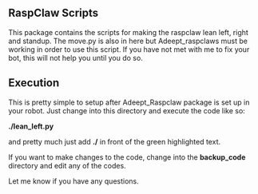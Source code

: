 ## RaspClaw Scripts
This package contains the scripts for making the raspclaw lean left, right and standup. The move.py is also in here but Adeept_raspclaws must be working in order to use this script. If you have not met with me to fix your bot, this will not help you until you do so.

## Execution
This is pretty simple to setup after Adeept_Raspclaw package is set up in your robot. Just change into this directory and execute the code like so:

__./lean_left.py__

and pretty much just add __./__ in front of the green highlighted text.

If you want to make changes to the code, change into the __backup_code__ directory and edit any of the codes. 

Let me know if you have any questions.
